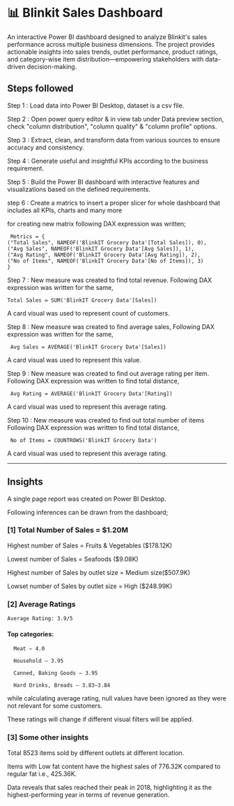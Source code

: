 # 📊 Blinkit Sales Dashboard

An interactive Power BI dashboard designed to analyze Blinkit's sales performance across multiple business dimensions. The project provides actionable insights into sales trends, outlet performance, product ratings, and category-wise item distribution—empowering stakeholders with data-driven decision-making.

## Steps followed
Step 1 : Load data into Power BI Desktop, dataset is a csv file.

Step 2 : Open power query editor & in view tab under Data preview section, check "column distribution", "column quality" & "column profile" options.

Step 3 : Extract, clean, and transform data from various sources to ensure accuracy and consistency.​

Step 4 : Generate useful and insightful KPIs according to the business requirement.​

Step 5 : Build the Power BI dashboard with interactive features and visualizations based on the defined requirements.

step 6 : Create a matrics to insert a proper slicer for whole dashboard that includes all KPIs, charts and many more

for creating new matrix following DAX expression was written;

     Metrics = {
    ("Total Sales", NAMEOF('BlinkIT Grocery Data'[Total Sales]), 0),
    ("Avg Sales", NAMEOF('BlinkIT Grocery Data'[Avg Sales]), 1),
    ("Avg Rating", NAMEOF('BlinkIT Grocery Data'[Avg Rating]), 2),
    ("No of Items", NAMEOF('BlinkIT Grocery Data'[No of Items]), 3)
    }

Step 7 : New measure was created to find total revenue.
Following DAX expression was written for the same,

    Total Sales = SUM('BlinkIT Grocery Data'[Sales])
A card visual was used to represent count of customers.


Step 8 : New measure was created to find average sales,
Following DAX expression was written for the same,

     Avg Sales = AVERAGE('BlinkIT Grocery Data'[Sales])
A card visual was used to represent this value.


Step 9 : New measure was created to find out average rating per item.
Following DAX expression was written to find total distance,

     Avg Rating = AVERAGE('BlinkIT Grocery Data'[Rating])
A card visual was used to represent this average rating.


Step 10 : New measure was created to find out total number of items
Following DAX expression was written to find total distance,

     No of Items = COUNTROWS('BlinkIT Grocery Data')
A card visual was used to represent this average rating.

---

## Insights
A single page report was created on Power BI Desktop.

Following inferences can be drawn from the dashboard;

### [1] Total Number of Sales = $1.20M
  Highest number of Sales = Fruits & Vegetables ($178.12K)

  Lowest number of Sales = Seafoods ($9.08K)

  Highest number of Sales by outlet size = Medium size($507.9K)

  Lowset number of Sales by outlet size = High ($248.99K)

### [2] Average Ratings
    Average Rating: 3.9/5

#### Top categories:

      Meat – 4.0

      Household – 3.95

      Canned, Baking Goods – 3.95

      Hard Drinks, Breads – 3.83–3.84
while calculating average rating, null values have been ignored as they were not relevant for some customers.

These ratings will change if different visual filters will be applied.

### [3] Some other insights
  Total 8523 items sold by different outlets at different location.​

  Items with Low fat content have the highest sales of 776.32K compared to regular fat i.e., 425.36K.​

  Data reveals that sales reached their peak in 2018, highlighting it as the highest-performing year in terms of revenue generation.​
